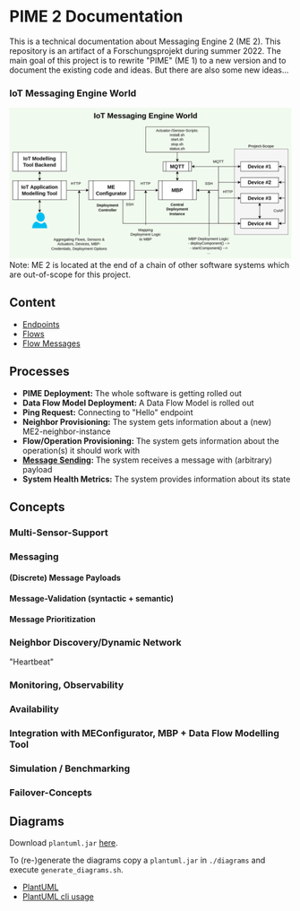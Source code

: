 # PIME 2 Documentation

This is a technical documentation about Messaging Engine 2 (ME 2).
This repository is an artifact of a Forschungsprojekt during summer 2022.
The main goal of this project is to rewrite "PIME" (ME 1) to a new version and to document
the existing code and ideas. But there are also some new ideas...

### IoT Messaging Engine World

![IoT ME world image](./diagrams/png/message-engine-world.png)
Note: ME 2 is located at the end of a chain of other software systems which are out-of-scope
for this project.

## Content

- [Endpoints](concepts/Endpoints.md)
- [Flows](concepts/Flows.md)
- [Flow Messages](concepts/Flow_Message.md)

## Processes

- **PIME Deployment:** The whole software is getting rolled out
- **Data Flow Model Deployment:** A Data Flow Model is rolled out
- **Ping Request:** Connecting to "Hello" endpoint
- **Neighbor Provisioning:** The system gets information about a (new) ME2-neighbor-instance
- **Flow/Operation Provisioning:** The system gets information about the operation(s) it should work with
- **[Message Sending](./concepts/Flow_Message.md):** The system receives a message with (arbitrary) payload
- **System Health Metrics:** The system provides information about its state

## Concepts

### Multi-Sensor-Support

### Messaging

#### (Discrete) Message Payloads

#### Message-Validation (syntactic + semantic)

#### Message Prioritization

### Neighbor Discovery/Dynamic Network

"Heartbeat"

### Monitoring, Observability

### Availability

### Integration with MEConfigurator, MBP + Data Flow Modelling Tool

### Simulation / Benchmarking

### Failover-Concepts

## Diagrams

Download `plantuml.jar` [here](https://github.com/plantuml/plantuml/releases).

To (re-)generate the diagrams copy a `plantuml.jar` in `./diagrams` and execute `generate_diagrams.sh`.

- [PlantUML](http://plantuml.com)
- [PlantUML cli usage](http://plantuml.com/de/command-line)